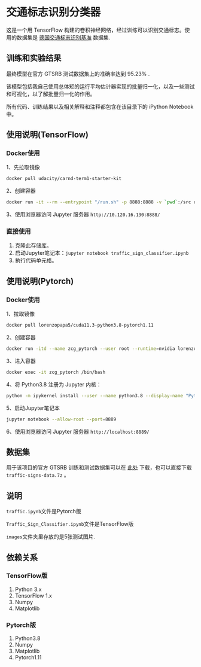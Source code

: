 # 交通标志识别分类器

这是一个用 TensorFlow 构建的卷积神经网络，经过训练可以识别交通标志。使用的数据集是 [德国交通标志识别基准](http://benchmark.ini.rub.de/?section=gtsrb) 数据集.

## 训练和实验结果

最终模型在官方 GTSRB 测试数据集上的准确率达到 95.23% .

该模型包括我自己使用总体矩的运行平均估计器实现的批量归一化，以及一些测试和可视化，以了解批量归一化的作用。

所有代码、训练结果以及相关解释和注释都包含在该目录下的 iPython Notebook 中。

## 使用说明(TensorFlow)

### Docker使用
1、先拉取镜像

```sh
docker pull udacity/carnd-term1-starter-kit
```

2、创建容器

```sh
docker run -it --rm --entrypoint "/run.sh" -p 8888:8888 -v `pwd`:/src udacity/carnd-term1-starter-kit
```

3、使用浏览器访问 Jupyter 服务器
`http://10.120.16.130:8888/`

### 直接使用
1. 克隆此存储库。
2. 启动Jupyter笔记本：`jupyter notebook traffic_sign_classifier.ipynb`
3. 执行代码单元格。

## 使用说明(Pytorch)

### Docker使用

1、拉取镜像

```sh
docker pull lorenzopapa5/cuda11.3-python3.8-pytorch1.11
```

2、创建容器

```sh
docker run -itd --name zcg_pytorch --user root --runtime=nvidia lorenzopapa5/cuda11.3-python3.8-pytorch1.11 /bin/bash
```

3、进入容器

```sh
docker exec -it zcg_pytorch /bin/bash
```

4、将 Python3.8 注册为 Jupyter 内核：

```sh
python -m ipykernel install --user --name python3.8 --display-name "Python 3.8"
```

5、启动Jupyter笔记本

```sh
jupyter notebook --allow-root --port=8889
```

6、使用浏览器访问 Jupyter 服务器
`http://localhost:8889/`


## 数据集

用于该项目的官方 GTSRB 训练和测试数据集可以在 [此处](https://blog.csdn.net/li_xiaolaji/article/details/108369873) 下载，也可以直接下载 `traffic-signs-data.7z` 。

## 说明
`traffic.ipynb`文件是Pytorch版

`Traffic_Sign_Classifier.ipynb`文件是TensorFlow版

`images`文件夹里存放的是5张测试图片.

## 依赖关系
### TensorFlow版
1. Python 3.x
2. TensorFlow 1.x
3. Numpy
4. Matplotlib

### Pytorch版
1. Python3.8
2. Numpy
3. Matplotlib
4. Pytorch1.11

